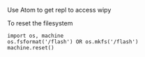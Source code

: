
Use Atom to get repl to access wipy

To reset the filesystem
```
import os, machine
os.fsformat('/flash') OR os.mkfs('/flash')
machine.reset()
```
